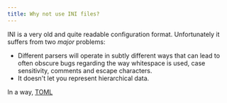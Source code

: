 ```yaml
---
title: Why not use INI files?
---
```


INI is a very old and quite readable configuration format. Unfortunately it suffers from two *major* problems:

- Different parsers will operate in subtly different ways that can lead to often obscure bugs regarding the way whitespace is used, case sensitivity, comments and escape characters.
- It doesn't let you represent hierarchical data.

In a way, [TOML](../toml)
